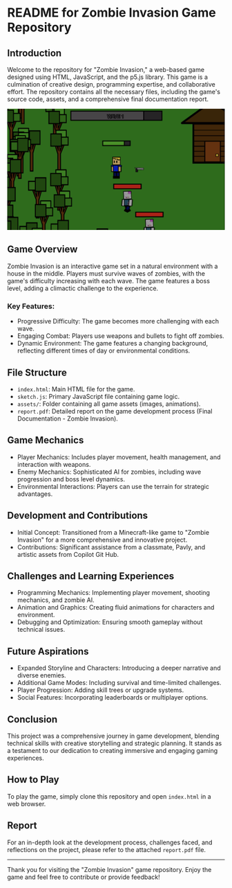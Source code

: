 # README for Zombie Invasion Game Repository

## Introduction
Welcome to the repository for "Zombie Invasion," a web-based game designed using HTML, JavaScript, and the p5.js library. This game is a culmination of creative design, programming expertise, and collaborative effort. The repository contains all the necessary files, including the game's source code, assets, and a comprehensive final documentation report.

![Main Game Screenshot](images/main.png)

## Game Overview
Zombie Invasion is an interactive game set in a natural environment with a house in the middle. Players must survive waves of zombies, with the game's difficulty increasing with each wave. The game features a boss level, adding a climactic challenge to the experience.

### Key Features:
- Progressive Difficulty: The game becomes more challenging with each wave.
- Engaging Combat: Players use weapons and bullets to fight off zombies.
- Dynamic Environment: The game features a changing background, reflecting different times of day or environmental conditions.

## File Structure
- `index.html`: Main HTML file for the game.
- `sketch.js`: Primary JavaScript file containing game logic.
- `assets/`: Folder containing all game assets (images, animations).
- `report.pdf`: Detailed report on the game development process (Final Documentation - Zombie Invasion).

## Game Mechanics
- Player Mechanics: Includes player movement, health management, and interaction with weapons.
- Enemy Mechanics: Sophisticated AI for zombies, including wave progression and boss level dynamics.
- Environmental Interactions: Players can use the terrain for strategic advantages.

## Development and Contributions
- Initial Concept: Transitioned from a Minecraft-like game to "Zombie Invasion" for a more comprehensive and innovative project.
- Contributions: Significant assistance from a classmate, Pavly, and artistic assets from Copilot Git Hub.

## Challenges and Learning Experiences
- Programming Mechanics: Implementing player movement, shooting mechanics, and zombie AI.
- Animation and Graphics: Creating fluid animations for characters and environment.
- Debugging and Optimization: Ensuring smooth gameplay without technical issues.

## Future Aspirations
- Expanded Storyline and Characters: Introducing a deeper narrative and diverse enemies.
- Additional Game Modes: Including survival and time-limited challenges.
- Player Progression: Adding skill trees or upgrade systems.
- Social Features: Incorporating leaderboards or multiplayer options.

## Conclusion
This project was a comprehensive journey in game development, blending technical skills with creative storytelling and strategic planning. It stands as a testament to our dedication to creating immersive and engaging gaming experiences.

## How to Play
To play the game, simply clone this repository and open `index.html` in a web browser.

## Report
For an in-depth look at the development process, challenges faced, and reflections on the project, please refer to the attached `report.pdf` file.

---
Thank you for visiting the "Zombie Invasion" game repository. Enjoy the game and feel free to contribute or provide feedback!
